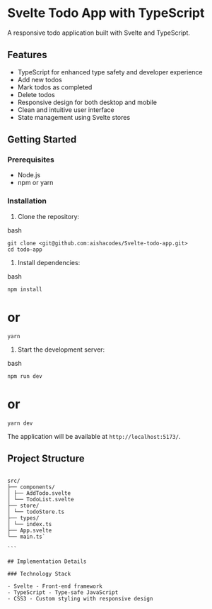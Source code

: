 # Svelte Todo App with TypeScript

A responsive todo application built with Svelte and TypeScript.

## Features

- TypeScript for enhanced type safety and developer experience
- Add new todos
- Mark todos as completed
- Delete todos
- Responsive design for both desktop and mobile
- Clean and intuitive user interface
- State management using Svelte stores

## Getting Started

### Prerequisites

- Node.js
- npm or yarn

### Installation

1.  Clone the repository:

bash

```
git clone <git@github.com:aishacodes/Svelte-todo-app.git>
cd todo-app
```

1.  Install dependencies:

bash

```
npm install
```

# or

```
yarn
```

1.  Start the development server:

bash

```
npm run dev
```

# or

```
yarn dev
```

The application will be available at `http://localhost:5173/`.

## Project Structure

````

src/
├── components/
│ ├── AddTodo.svelte
│ └── TodoList.svelte
├── store/
│ └── todoStore.ts
├── types/
│ └── index.ts
├── App.svelte
└── main.ts`

```

## Implementation Details

### Technology Stack

- Svelte - Front-end framework
- TypeScript - Type-safe JavaScript
- CSS3 - Custom styling with responsive design

````
